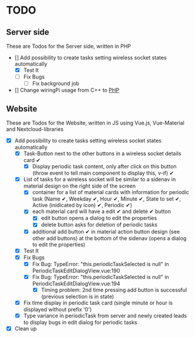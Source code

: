 # TODO

## Server side

These are Todos for the Server side, written in PHP

- [] Add possibility to create tasks setting wireless socket states automatically
    - [X] Test It
    - [ ] Fix Bugs
        - [ ] Fix background job
- [] Change wiringPi usage from C++ to [PHP](https://github.com/WiringPi/WiringPi-PHP)

## Website

These are Todos for the Website, written in JS using Vue.js, Vue-Material and Nextcloud-libraries

- [X] Add possibility to create tasks setting wireless socket states automatically
    - [X] Task-Button next to the other buttons in a wireless socket details card ✔
        - [X] Display periodic task content, only after click on this button (throw event to tell main component to display this, v-if) ✔
    - [X] List of tasks for a wireless socket will be similar to a sidenav in material design on the right side of the screen
        - [X] container for a list of material cards with information for periodic task (Name ✔, Weekday ✔, Hour ✔, Minute ✔, State to set ✔, Active (inidicated by icon) ✔, Periodic ✔)
        - [X] each material card will have a edit ✔ and delete ✔ button
            - [X] edit button opens a dialog to edit the properties
            - [X] delete button asks for deletion of periodic tasks
        - [X] additional add button ✔ in material action button design (see other add buttons) at the bottom of the sidenav (opens a dialog to edit the properties)
    - [X] Test It
    - [X] Fix Bugs
        - [X] Fix Bug: TypeError: "this.periodicTaskSelected is null" in PeriodicTaskEditDialogView.vue:190
        - [X] Fix Bug: TypeError: "this.periodicTaskSelected is null" in PeriodicTaskEditDialogView.vue:194
            - [X] Timing problem: 2nd time pressing add button is successful (previous selection is in state)
    - [X] Fix time display in periodic task card (single minute or hour is displayed without prefix '0')
    - [X] Type variance in periodicTask from server and newly created leads to display bugs in edit dialog for periodic tasks
- [X] Clean up
